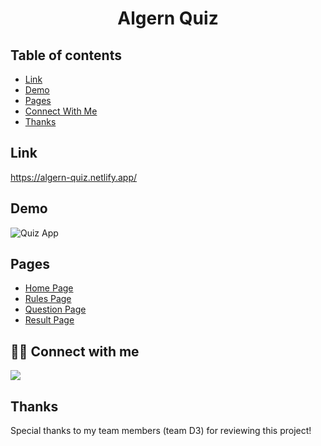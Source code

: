 <h1 align="center">Algern Quiz</h1>

## Table of contents

- [Link](#link)
- [Demo](#demo)
- [Pages](#pages)
- [Connect With Me](#connect-with-me)
- [Thanks](#thanks)

## Link

https://algern-quiz.netlify.app/

## Demo

![Quiz App](https://github.com/partha8/algern-quiz/blob/dev/assets/quizapp.gif)

## Pages

- [Home Page](https://algern-quiz.netlify.app/)
- [Rules Page](https://algern-quiz.netlify.app/components/rules.html)
- [Question Page](https://algern-quiz.netlify.app/components/question-page.html)
- [Result Page](https://algern-quiz.netlify.app/components/result-page.html)


## 👨‍💻 Connect with me

<a href="https://twitter.com/partha_sarma8"><img src="https://img.shields.io/badge/Twitter-1DA1F2?style=for-the-badge&logo=twitter&logoColor=white"/></a>

## Thanks

Special thanks to my team members (team D3) for reviewing this project!
